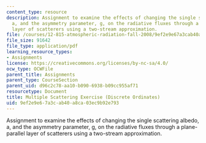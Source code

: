 ```yaml
---
content_type: resource
description: Assignment to examine the effects of changing the single scattering albedo,
  a, and the asymmetry parameter, g, on the radiative fluxes through a plane-parallel
  layer of scatterers using a two-stream approximation.
file: /courses/12-815-atmospheric-radiation-fall-2008/9ef2e9e67a3cab40a8ca03ec9b92e793_multiple_scat_ex.pdf
file_size: 91642
file_type: application/pdf
learning_resource_types:
- Assignments
license: https://creativecommons.org/licenses/by-nc-sa/4.0/
ocw_type: OCWFile
parent_title: Assignments
parent_type: CourseSection
parent_uid: d96c2c78-aa10-b090-6938-b09cc955af71
resourcetype: Document
title: Multiple Scattering Exercise (Discrete Ordinates)
uid: 9ef2e9e6-7a3c-ab40-a8ca-03ec9b92e793
---
```

Assignment to examine the effects of changing the single scattering albedo, a, and the asymmetry parameter, g, on the radiative fluxes through a plane-parallel layer of scatterers using a two-stream approximation.